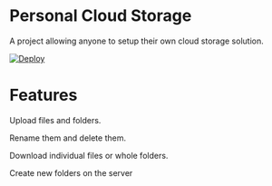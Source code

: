 # Personal Cloud Storage

A project allowing anyone to setup their own cloud storage solution.

[![Deploy](https://www.herokucdn.com/deploy/button.svg)](https://heroku.com/deploy)

# Features

Upload files and folders.

Rename them and delete them.

Download individual files or whole folders.

Create new folders on the server
